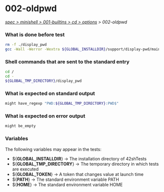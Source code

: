 # 002-oldpwd

*[spec > minishell > 001-builtins > cd > options](..) > 002-oldpwd*

### What is done before test

```bash
rm -f ./display_pwd
gcc -Wall -Werror -Wextra ${GLOBAL_INSTALLDIR}/support/display-pwd/main.c -o ./display_pwd

```

### Shell commands that are sent to the standard entry

```bash
cd /
cd -
${GLOBAL_TMP_DIRECTORY}/display_pwd

```

### What is expected on standard output

```bash
might have_regexp "PWD:${GLOBAL_TMP_DIRECTORY}:PWD$"

```

### What is expected on error output

```bash
might be_empty

```

### Variables

The following variables may appear in the tests:

* ${**GLOBAL_INSTALLDIR**} -> The installation directory of 42shTests
* ${**GLOBAL_TMP_DIRECTORY**} -> The temporary directory in which tests are executed
* ${**GLOBAL_TOKEN**} -> A token that changes value at launch time
* ${**PATH**} -> The standard environment variable PATH
* ${**HOME**} -> The standard environment variable HOME
